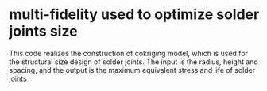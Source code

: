 # multi-fidelity used to optimize solder joints size
 This code realizes the construction of cokriging model, which is used for the structural size design of solder joints. The input is the radius, height and spacing, and the output is the maximum equivalent stress and life of solder joints
